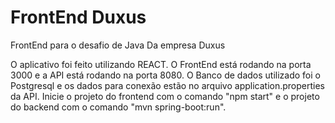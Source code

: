 # FrontEnd Duxus

FrontEnd para o desafio de Java Da empresa Duxus

O aplicativo foi feito utilizando REACT. O FrontEnd está rodando na porta 3000 e a API está rodando na porta 8080. O Banco de dados utilizado foi o Postgresql e os dados para conexão estão no arquivo application.properties da API. Inicie o projeto do frontend com o comando "npm start" e o projeto do backend com o comando "mvn spring-boot:run".
